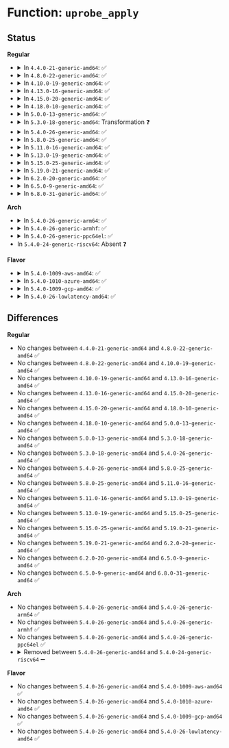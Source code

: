 # Function: <code>uprobe_apply</code>

## Status
<b>Regular</b>
<ul>
<li>
<details>
<summary>In <code>4.4.0-21-generic-amd64</code>: ✅</summary>

```c
int uprobe_apply(struct inode * inode, loff_t offset, struct uprobe_consumer * uc, bool add)
```

```json
{
  "name": "uprobe_apply",
  "collision_type": "Unique Global",
  "inline_type": "No",
  "funcs": [
    {
      "addr": 18446744071580451568,
      "name": "uprobe_apply",
      "external": true,
      "loc": "kernel/events/uprobes.c:917",
      "file": "kernel/events/uprobes.c",
      "inline": "seen, unknown",
      "caller_inline": [],
      "caller_func": [
        "kernel/trace/trace_uprobe.c:trace_uprobe_register"
      ]
    }
  ],
  "symbols": [
    {
      "addr": 18446744071580451568,
      "name": "uprobe_apply",
      "section": ".text",
      "bind": "STB_GLOBAL",
      "size": 184
    }
  ]
}
```
</details>
</li>
<li>
<details>
<summary>In <code>4.8.0-22-generic-amd64</code>: ✅</summary>

```c
int uprobe_apply(struct inode * inode, loff_t offset, struct uprobe_consumer * uc, bool add)
```

```json
{
  "name": "uprobe_apply",
  "collision_type": "Unique Global",
  "inline_type": "No",
  "funcs": [
    {
      "addr": 18446744071580526992,
      "name": "uprobe_apply",
      "external": true,
      "loc": "kernel/events/uprobes.c:919",
      "file": "kernel/events/uprobes.c",
      "inline": "seen, unknown",
      "caller_inline": [],
      "caller_func": [
        "kernel/trace/trace_uprobe.c:trace_uprobe_register"
      ]
    }
  ],
  "symbols": [
    {
      "addr": 18446744071580526992,
      "name": "uprobe_apply",
      "section": ".text",
      "bind": "STB_GLOBAL",
      "size": 187
    }
  ]
}
```
</details>
</li>
<li>
<details>
<summary>In <code>4.10.0-19-generic-amd64</code>: ✅</summary>

```c
int uprobe_apply(struct inode * inode, loff_t offset, struct uprobe_consumer * uc, bool add)
```

```json
{
  "name": "uprobe_apply",
  "collision_type": "Unique Global",
  "inline_type": "No",
  "funcs": [
    {
      "addr": 18446744071580590336,
      "name": "uprobe_apply",
      "external": true,
      "loc": "kernel/events/uprobes.c:920",
      "file": "kernel/events/uprobes.c",
      "inline": "seen, unknown",
      "caller_inline": [],
      "caller_func": [
        "kernel/trace/trace_uprobe.c:trace_uprobe_register"
      ]
    }
  ],
  "symbols": [
    {
      "addr": 18446744071580590336,
      "name": "uprobe_apply",
      "section": ".text",
      "bind": "STB_GLOBAL",
      "size": 187
    }
  ]
}
```
</details>
</li>
<li>
<details>
<summary>In <code>4.13.0-16-generic-amd64</code>: ✅</summary>

```c
int uprobe_apply(struct inode * inode, loff_t offset, struct uprobe_consumer * uc, bool add)
```

```json
{
  "name": "uprobe_apply",
  "collision_type": "Unique Global",
  "inline_type": "No",
  "funcs": [
    {
      "addr": 18446744071580620512,
      "name": "uprobe_apply",
      "external": true,
      "loc": "kernel/events/uprobes.c:928",
      "file": "kernel/events/uprobes.c",
      "inline": "seen, unknown",
      "caller_inline": [],
      "caller_func": [
        "kernel/trace/trace_uprobe.c:trace_uprobe_register"
      ]
    }
  ],
  "symbols": [
    {
      "addr": 18446744071580620512,
      "name": "uprobe_apply",
      "section": ".text",
      "bind": "STB_GLOBAL",
      "size": 172
    }
  ]
}
```
</details>
</li>
<li>
<details>
<summary>In <code>4.15.0-20-generic-amd64</code>: ✅</summary>

```c
int uprobe_apply(struct inode * inode, loff_t offset, struct uprobe_consumer * uc, bool add)
```

```json
{
  "name": "uprobe_apply",
  "collision_type": "Unique Global",
  "inline_type": "No",
  "funcs": [
    {
      "addr": 18446744071580701376,
      "name": "uprobe_apply",
      "external": true,
      "loc": "kernel/events/uprobes.c:928",
      "file": "kernel/events/uprobes.c",
      "inline": "seen, unknown",
      "caller_inline": [],
      "caller_func": [
        "kernel/trace/trace_uprobe.c:trace_uprobe_register"
      ]
    }
  ],
  "symbols": [
    {
      "addr": 18446744071580701376,
      "name": "uprobe_apply",
      "section": ".text",
      "bind": "STB_GLOBAL",
      "size": 172
    }
  ]
}
```
</details>
</li>
<li>
<details>
<summary>In <code>4.18.0-10-generic-amd64</code>: ✅</summary>

```c
int uprobe_apply(struct inode * inode, loff_t offset, struct uprobe_consumer * uc, bool add)
```

```json
{
  "name": "uprobe_apply",
  "collision_type": "Unique Global",
  "inline_type": "No",
  "funcs": [
    {
      "addr": 18446744071580833792,
      "name": "uprobe_apply",
      "external": true,
      "loc": "kernel/events/uprobes.c:927",
      "file": "kernel/events/uprobes.c",
      "inline": "seen, unknown",
      "caller_inline": [],
      "caller_func": [
        "kernel/trace/trace_uprobe.c:trace_uprobe_register"
      ]
    }
  ],
  "symbols": [
    {
      "addr": 18446744071580833792,
      "name": "uprobe_apply",
      "section": ".text",
      "bind": "STB_GLOBAL",
      "size": 170
    }
  ]
}
```
</details>
</li>
<li>
<details>
<summary>In <code>5.0.0-13-generic-amd64</code>: ✅</summary>

```c
int uprobe_apply(struct inode * inode, loff_t offset, struct uprobe_consumer * uc, bool add)
```

```json
{
  "name": "uprobe_apply",
  "collision_type": "Unique Global",
  "inline_type": "No",
  "funcs": [
    {
      "addr": 18446744071580901888,
      "name": "uprobe_apply",
      "external": true,
      "loc": "kernel/events/uprobes.c:1177",
      "file": "kernel/events/uprobes.c",
      "inline": "seen, unknown",
      "caller_inline": [],
      "caller_func": [
        "kernel/trace/trace_uprobe.c:trace_uprobe_register"
      ]
    }
  ],
  "symbols": [
    {
      "addr": 18446744071580901888,
      "name": "uprobe_apply",
      "section": ".text",
      "bind": "STB_GLOBAL",
      "size": 170
    }
  ]
}
```
</details>
</li>
<li>
<details>
<summary>In <code>5.3.0-18-generic-amd64</code>: Transformation ❓</summary>

```c
int uprobe_apply(struct inode * inode, loff_t offset, struct uprobe_consumer * uc, bool add)
```

```json
{
  "name": "uprobe_apply",
  "collision_type": "Unique Global",
  "inline_type": "No",
  "funcs": [
    {
      "addr": 0,
      "name": "uprobe_apply",
      "external": true,
      "loc": "kernel/events/uprobes.c:1165",
      "file": "kernel/events/uprobes.c",
      "inline": "seen, unknown",
      "caller_inline": [],
      "caller_func": [
        "kernel/trace/trace_uprobe.c:trace_uprobe_register"
      ]
    }
  ],
  "symbols": [
    {
      "addr": 18446744071581005640,
      "name": "uprobe_apply.cold",
      "section": ".text",
      "bind": "STB_LOCAL",
      "size": 25
    },
    {
      "addr": 18446744071580999584,
      "name": "uprobe_apply",
      "section": ".text",
      "bind": "STB_GLOBAL",
      "size": 149
    }
  ]
}
```
</details>
</li>
<li>
<details>
<summary>In <code>5.4.0-26-generic-amd64</code>: ✅</summary>

```c
int uprobe_apply(struct inode * inode, loff_t offset, struct uprobe_consumer * uc, bool add)
```

```json
{
  "name": "uprobe_apply",
  "collision_type": "Unique Global",
  "inline_type": "No",
  "funcs": [
    {
      "addr": 18446744071581054416,
      "name": "uprobe_apply",
      "external": true,
      "loc": "kernel/events/uprobes.c:1217",
      "file": "kernel/events/uprobes.c",
      "inline": "seen, unknown",
      "caller_inline": [],
      "caller_func": [
        "kernel/trace/trace_uprobe.c:uprobe_perf_close"
      ]
    }
  ],
  "symbols": [
    {
      "addr": 18446744071581054416,
      "name": "uprobe_apply",
      "section": ".text",
      "bind": "STB_GLOBAL",
      "size": 167
    }
  ]
}
```
</details>
</li>
<li>
<details>
<summary>In <code>5.8.0-25-generic-amd64</code>: ✅</summary>

```c
int uprobe_apply(struct inode * inode, loff_t offset, struct uprobe_consumer * uc, bool add)
```

```json
{
  "name": "uprobe_apply",
  "collision_type": "Unique Global",
  "inline_type": "No",
  "funcs": [
    {
      "addr": 18446744071581236832,
      "name": "uprobe_apply",
      "external": true,
      "loc": "kernel/events/uprobes.c:1216",
      "file": "kernel/events/uprobes.c",
      "inline": "seen, unknown",
      "caller_inline": [],
      "caller_func": [
        "kernel/trace/trace_uprobe.c:uprobe_perf_open",
        "kernel/trace/trace_uprobe.c:uprobe_perf_close"
      ]
    }
  ],
  "symbols": [
    {
      "addr": 18446744071581236832,
      "name": "uprobe_apply",
      "section": ".text",
      "bind": "STB_GLOBAL",
      "size": 205
    }
  ]
}
```
</details>
</li>
<li>
<details>
<summary>In <code>5.11.0-16-generic-amd64</code>: ✅</summary>

```c
int uprobe_apply(struct inode * inode, loff_t offset, struct uprobe_consumer * uc, bool add)
```

```json
{
  "name": "uprobe_apply",
  "collision_type": "Unique Global",
  "inline_type": "No",
  "funcs": [
    {
      "addr": 18446744071581279600,
      "name": "uprobe_apply",
      "external": true,
      "loc": "kernel/events/uprobes.c:1216",
      "file": "kernel/events/uprobes.c",
      "inline": "seen, unknown",
      "caller_inline": [],
      "caller_func": [
        "kernel/trace/trace_uprobe.c:uprobe_perf_open",
        "kernel/trace/trace_uprobe.c:uprobe_perf_close"
      ]
    }
  ],
  "symbols": [
    {
      "addr": 18446744071581279600,
      "name": "uprobe_apply",
      "section": ".text",
      "bind": "STB_GLOBAL",
      "size": 205
    }
  ]
}
```
</details>
</li>
<li>
<details>
<summary>In <code>5.13.0-19-generic-amd64</code>: ✅</summary>

```c
int uprobe_apply(struct inode * inode, loff_t offset, struct uprobe_consumer * uc, bool add)
```

```json
{
  "name": "uprobe_apply",
  "collision_type": "Unique Global",
  "inline_type": "No",
  "funcs": [
    {
      "addr": 18446744071581295536,
      "name": "uprobe_apply",
      "external": true,
      "loc": "kernel/events/uprobes.c:1214",
      "file": "kernel/events/uprobes.c",
      "inline": "seen, unknown",
      "caller_inline": [],
      "caller_func": [
        "kernel/trace/trace_uprobe.c:trace_uprobe_register",
        "kernel/trace/trace_uprobe.c:uprobe_perf_close"
      ]
    }
  ],
  "symbols": [
    {
      "addr": 18446744071581295536,
      "name": "uprobe_apply",
      "section": ".text",
      "bind": "STB_GLOBAL",
      "size": 164
    }
  ]
}
```
</details>
</li>
<li>
<details>
<summary>In <code>5.15.0-25-generic-amd64</code>: ✅</summary>

```c
int uprobe_apply(struct inode * inode, loff_t offset, struct uprobe_consumer * uc, bool add)
```

```json
{
  "name": "uprobe_apply",
  "collision_type": "Unique Global",
  "inline_type": "No",
  "funcs": [
    {
      "addr": 18446744071581540464,
      "name": "uprobe_apply",
      "external": true,
      "loc": "kernel/events/uprobes.c:1215",
      "file": "kernel/events/uprobes.c",
      "inline": "seen, unknown",
      "caller_inline": [],
      "caller_func": [
        "kernel/trace/trace_uprobe.c:trace_uprobe_register",
        "kernel/trace/trace_uprobe.c:uprobe_perf_close"
      ]
    }
  ],
  "symbols": [
    {
      "addr": 18446744071581540464,
      "name": "uprobe_apply",
      "section": ".text",
      "bind": "STB_GLOBAL",
      "size": 164
    }
  ]
}
```
</details>
</li>
<li>
<details>
<summary>In <code>5.19.0-21-generic-amd64</code>: ✅</summary>

```c
int uprobe_apply(struct inode * inode, loff_t offset, struct uprobe_consumer * uc, bool add)
```

```json
{
  "name": "uprobe_apply",
  "collision_type": "Unique Global",
  "inline_type": "No",
  "funcs": [
    {
      "addr": 18446744071581890768,
      "name": "uprobe_apply",
      "external": true,
      "loc": "kernel/events/uprobes.c:1210",
      "file": "kernel/events/uprobes.c",
      "inline": "seen, unknown",
      "caller_inline": [],
      "caller_func": [
        "kernel/trace/trace_uprobe.c:trace_uprobe_register",
        "kernel/trace/trace_uprobe.c:uprobe_perf_close"
      ]
    }
  ],
  "symbols": [
    {
      "addr": 18446744071581890768,
      "name": "uprobe_apply",
      "section": ".text",
      "bind": "STB_GLOBAL",
      "size": 228
    }
  ]
}
```
</details>
</li>
<li>
<details>
<summary>In <code>6.2.0-20-generic-amd64</code>: ✅</summary>

```c
int uprobe_apply(struct inode * inode, loff_t offset, struct uprobe_consumer * uc, bool add)
```

```json
{
  "name": "uprobe_apply",
  "collision_type": "Unique Global",
  "inline_type": "No",
  "funcs": [
    {
      "addr": 18446744071582324144,
      "name": "uprobe_apply",
      "external": true,
      "loc": "kernel/events/uprobes.c:1213",
      "file": "kernel/events/uprobes.c",
      "inline": "seen, unknown",
      "caller_inline": [],
      "caller_func": [
        "kernel/trace/trace_uprobe.c:trace_uprobe_register",
        "kernel/trace/trace_uprobe.c:uprobe_perf_close"
      ]
    }
  ],
  "symbols": [
    {
      "addr": 18446744071582324144,
      "name": "uprobe_apply",
      "section": ".text",
      "bind": "STB_GLOBAL",
      "size": 228
    }
  ]
}
```
</details>
</li>
<li>
<details>
<summary>In <code>6.5.0-9-generic-amd64</code>: ✅</summary>

```c
int uprobe_apply(struct inode * inode, loff_t offset, struct uprobe_consumer * uc, bool add)
```

```json
{
  "name": "uprobe_apply",
  "collision_type": "Unique Global",
  "inline_type": "No",
  "funcs": [
    {
      "addr": 18446744071582525472,
      "name": "uprobe_apply",
      "external": true,
      "loc": "kernel/events/uprobes.c:1210",
      "file": "kernel/events/uprobes.c",
      "inline": "seen, unknown",
      "caller_inline": [],
      "caller_func": [
        "kernel/trace/trace_uprobe.c:trace_uprobe_register",
        "kernel/trace/trace_uprobe.c:uprobe_perf_close"
      ]
    }
  ],
  "symbols": [
    {
      "addr": 18446744071582525472,
      "name": "uprobe_apply",
      "section": ".text",
      "bind": "STB_GLOBAL",
      "size": 228
    }
  ]
}
```
</details>
</li>
<li>
<details>
<summary>In <code>6.8.0-31-generic-amd64</code>: ✅</summary>

```c
int uprobe_apply(struct inode * inode, loff_t offset, struct uprobe_consumer * uc, bool add)
```

```json
{
  "name": "uprobe_apply",
  "collision_type": "Unique Global",
  "inline_type": "No",
  "funcs": [
    {
      "addr": 18446744071582694384,
      "name": "uprobe_apply",
      "external": true,
      "loc": "kernel/events/uprobes.c:1210",
      "file": "kernel/events/uprobes.c",
      "inline": "seen, unknown",
      "caller_inline": [],
      "caller_func": [
        "kernel/trace/trace_uprobe.c:trace_uprobe_register",
        "kernel/trace/trace_uprobe.c:uprobe_perf_close"
      ]
    }
  ],
  "symbols": [
    {
      "addr": 18446744071582694384,
      "name": "uprobe_apply",
      "section": ".text",
      "bind": "STB_GLOBAL",
      "size": 228
    }
  ]
}
```
</details>
</li>
</ul>
<b>Arch</b>
<ul>
<li>
<details>
<summary>In <code>5.4.0-26-generic-arm64</code>: ✅</summary>

```c
int uprobe_apply(struct inode * inode, loff_t offset, struct uprobe_consumer * uc, bool add)
```

```json
{
  "name": "uprobe_apply",
  "collision_type": "Unique Global",
  "inline_type": "No",
  "funcs": [
    {
      "addr": 18446603336492412288,
      "name": "uprobe_apply",
      "external": true,
      "loc": "kernel/events/uprobes.c:1217",
      "file": "kernel/events/uprobes.c",
      "inline": "seen, unknown",
      "caller_inline": [],
      "caller_func": [
        "kernel/trace/trace_uprobe.c:uprobe_perf_close"
      ]
    }
  ],
  "symbols": [
    {
      "addr": 18446603336492412288,
      "name": "uprobe_apply",
      "section": ".text",
      "bind": "STB_GLOBAL",
      "size": 212
    }
  ]
}
```
</details>
</li>
<li>
<details>
<summary>In <code>5.4.0-26-generic-armhf</code>: ✅</summary>

```c
int uprobe_apply(struct inode * inode, loff_t offset, struct uprobe_consumer * uc, bool add)
```

```json
{
  "name": "uprobe_apply",
  "collision_type": "Unique Global",
  "inline_type": "No",
  "funcs": [
    {
      "addr": 3226296012,
      "name": "uprobe_apply",
      "external": true,
      "loc": "kernel/events/uprobes.c:1217",
      "file": "kernel/events/uprobes.c",
      "inline": "seen, unknown",
      "caller_inline": [],
      "caller_func": [
        "kernel/trace/trace_uprobe.c:uprobe_perf_close"
      ]
    }
  ],
  "symbols": [
    {
      "addr": 3226296012,
      "name": "uprobe_apply",
      "section": ".text",
      "bind": "STB_GLOBAL",
      "size": 180
    }
  ]
}
```
</details>
</li>
<li>
<details>
<summary>In <code>5.4.0-26-generic-ppc64el</code>: ✅</summary>

```c
int uprobe_apply(struct inode * inode, loff_t offset, struct uprobe_consumer * uc, bool add)
```

```json
{
  "name": "uprobe_apply",
  "collision_type": "Unique Global",
  "inline_type": "No",
  "funcs": [
    {
      "addr": 13835058055285678080,
      "name": "uprobe_apply",
      "external": true,
      "loc": "kernel/events/uprobes.c:1217",
      "file": "kernel/events/uprobes.c",
      "inline": "seen, unknown",
      "caller_inline": [],
      "caller_func": [
        "kernel/trace/trace_uprobe.c:uprobe_perf_close"
      ]
    }
  ],
  "symbols": [
    {
      "addr": 13835058055285678080,
      "name": "uprobe_apply",
      "section": ".text",
      "bind": "STB_GLOBAL",
      "size": 248
    }
  ]
}
```
</details>
</li>
<li>
In <code>5.4.0-24-generic-riscv64</code>: Absent ❓
</li>
</ul>
<b>Flavor</b>
<ul>
<li>
<details>
<summary>In <code>5.4.0-1009-aws-amd64</code>: ✅</summary>

```c
int uprobe_apply(struct inode * inode, loff_t offset, struct uprobe_consumer * uc, bool add)
```

```json
{
  "name": "uprobe_apply",
  "collision_type": "Unique Global",
  "inline_type": "No",
  "funcs": [
    {
      "addr": 18446744071581023264,
      "name": "uprobe_apply",
      "external": true,
      "loc": "kernel/events/uprobes.c:1217",
      "file": "kernel/events/uprobes.c",
      "inline": "seen, unknown",
      "caller_inline": [],
      "caller_func": [
        "kernel/trace/trace_uprobe.c:uprobe_perf_close"
      ]
    }
  ],
  "symbols": [
    {
      "addr": 18446744071581023264,
      "name": "uprobe_apply",
      "section": ".text",
      "bind": "STB_GLOBAL",
      "size": 167
    }
  ]
}
```
</details>
</li>
<li>
<details>
<summary>In <code>5.4.0-1010-azure-amd64</code>: ✅</summary>

```c
int uprobe_apply(struct inode * inode, loff_t offset, struct uprobe_consumer * uc, bool add)
```

```json
{
  "name": "uprobe_apply",
  "collision_type": "Unique Global",
  "inline_type": "No",
  "funcs": [
    {
      "addr": 18446744071580969360,
      "name": "uprobe_apply",
      "external": true,
      "loc": "kernel/events/uprobes.c:1217",
      "file": "kernel/events/uprobes.c",
      "inline": "seen, unknown",
      "caller_inline": [],
      "caller_func": [
        "kernel/trace/trace_uprobe.c:uprobe_perf_close"
      ]
    }
  ],
  "symbols": [
    {
      "addr": 18446744071580969360,
      "name": "uprobe_apply",
      "section": ".text",
      "bind": "STB_GLOBAL",
      "size": 167
    }
  ]
}
```
</details>
</li>
<li>
<details>
<summary>In <code>5.4.0-1009-gcp-amd64</code>: ✅</summary>

```c
int uprobe_apply(struct inode * inode, loff_t offset, struct uprobe_consumer * uc, bool add)
```

```json
{
  "name": "uprobe_apply",
  "collision_type": "Unique Global",
  "inline_type": "No",
  "funcs": [
    {
      "addr": 18446744071581014464,
      "name": "uprobe_apply",
      "external": true,
      "loc": "kernel/events/uprobes.c:1217",
      "file": "kernel/events/uprobes.c",
      "inline": "seen, unknown",
      "caller_inline": [],
      "caller_func": [
        "kernel/trace/trace_uprobe.c:uprobe_perf_close"
      ]
    }
  ],
  "symbols": [
    {
      "addr": 18446744071581014464,
      "name": "uprobe_apply",
      "section": ".text",
      "bind": "STB_GLOBAL",
      "size": 167
    }
  ]
}
```
</details>
</li>
<li>
<details>
<summary>In <code>5.4.0-26-lowlatency-amd64</code>: ✅</summary>

```c
int uprobe_apply(struct inode * inode, loff_t offset, struct uprobe_consumer * uc, bool add)
```

```json
{
  "name": "uprobe_apply",
  "collision_type": "Unique Global",
  "inline_type": "No",
  "funcs": [
    {
      "addr": 18446744071581075728,
      "name": "uprobe_apply",
      "external": true,
      "loc": "kernel/events/uprobes.c:1217",
      "file": "kernel/events/uprobes.c",
      "inline": "seen, unknown",
      "caller_inline": [],
      "caller_func": [
        "kernel/trace/trace_uprobe.c:uprobe_perf_close"
      ]
    }
  ],
  "symbols": [
    {
      "addr": 18446744071581075728,
      "name": "uprobe_apply",
      "section": ".text",
      "bind": "STB_GLOBAL",
      "size": 167
    }
  ]
}
```
</details>
</li>
</ul>

## Differences
<b>Regular</b>
<ul>
<li>
No changes between <code>4.4.0-21-generic-amd64</code> and <code>4.8.0-22-generic-amd64</code> ✅
</li>
<li>
No changes between <code>4.8.0-22-generic-amd64</code> and <code>4.10.0-19-generic-amd64</code> ✅
</li>
<li>
No changes between <code>4.10.0-19-generic-amd64</code> and <code>4.13.0-16-generic-amd64</code> ✅
</li>
<li>
No changes between <code>4.13.0-16-generic-amd64</code> and <code>4.15.0-20-generic-amd64</code> ✅
</li>
<li>
No changes between <code>4.15.0-20-generic-amd64</code> and <code>4.18.0-10-generic-amd64</code> ✅
</li>
<li>
No changes between <code>4.18.0-10-generic-amd64</code> and <code>5.0.0-13-generic-amd64</code> ✅
</li>
<li>
No changes between <code>5.0.0-13-generic-amd64</code> and <code>5.3.0-18-generic-amd64</code> ✅
</li>
<li>
No changes between <code>5.3.0-18-generic-amd64</code> and <code>5.4.0-26-generic-amd64</code> ✅
</li>
<li>
No changes between <code>5.4.0-26-generic-amd64</code> and <code>5.8.0-25-generic-amd64</code> ✅
</li>
<li>
No changes between <code>5.8.0-25-generic-amd64</code> and <code>5.11.0-16-generic-amd64</code> ✅
</li>
<li>
No changes between <code>5.11.0-16-generic-amd64</code> and <code>5.13.0-19-generic-amd64</code> ✅
</li>
<li>
No changes between <code>5.13.0-19-generic-amd64</code> and <code>5.15.0-25-generic-amd64</code> ✅
</li>
<li>
No changes between <code>5.15.0-25-generic-amd64</code> and <code>5.19.0-21-generic-amd64</code> ✅
</li>
<li>
No changes between <code>5.19.0-21-generic-amd64</code> and <code>6.2.0-20-generic-amd64</code> ✅
</li>
<li>
No changes between <code>6.2.0-20-generic-amd64</code> and <code>6.5.0-9-generic-amd64</code> ✅
</li>
<li>
No changes between <code>6.5.0-9-generic-amd64</code> and <code>6.8.0-31-generic-amd64</code> ✅
</li>
</ul>
<b>Arch</b>
<ul>
<li>
No changes between <code>5.4.0-26-generic-amd64</code> and <code>5.4.0-26-generic-arm64</code> ✅
</li>
<li>
No changes between <code>5.4.0-26-generic-amd64</code> and <code>5.4.0-26-generic-armhf</code> ✅
</li>
<li>
No changes between <code>5.4.0-26-generic-amd64</code> and <code>5.4.0-26-generic-ppc64el</code> ✅
</li>
<li>
<details>
<summary>Removed between <code>5.4.0-26-generic-amd64</code> and <code>5.4.0-24-generic-riscv64</code> ➖</summary>

```c
int uprobe_apply(struct inode * inode, loff_t offset, struct uprobe_consumer * uc, bool add)
```
</details>
</li>
</ul>
<b>Flavor</b>
<ul>
<li>
No changes between <code>5.4.0-26-generic-amd64</code> and <code>5.4.0-1009-aws-amd64</code> ✅
</li>
<li>
No changes between <code>5.4.0-26-generic-amd64</code> and <code>5.4.0-1010-azure-amd64</code> ✅
</li>
<li>
No changes between <code>5.4.0-26-generic-amd64</code> and <code>5.4.0-1009-gcp-amd64</code> ✅
</li>
<li>
No changes between <code>5.4.0-26-generic-amd64</code> and <code>5.4.0-26-lowlatency-amd64</code> ✅
</li>
</ul>

